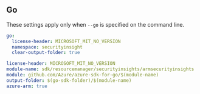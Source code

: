 ## Go

These settings apply only when `--go` is specified on the command line.

```yaml $(go) && !$(track2)
go:
  license-header: MICROSOFT_MIT_NO_VERSION
  namespace: securityinsight
  clear-output-folder: true
```

``` yaml $(go) && $(track2)
license-header: MICROSOFT_MIT_NO_VERSION
module-name: sdk/resourcemanager/securityinsights/armsecurityinsights
module: github.com/Azure/azure-sdk-for-go/$(module-name)
output-folder: $(go-sdk-folder)/$(module-name)
azure-arm: true
```
